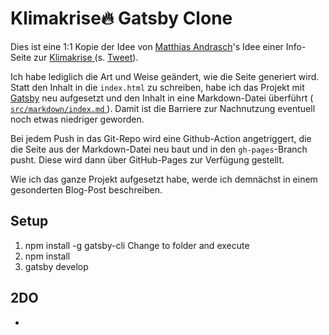 # Klimakrise🔥 Gatsby Clone

Dies ist eine 1:1 Kopie der Idee von [Matthias Andrasch](https://twitter.com/m_andrasch)'s Idee einer Info-Seite zur [ Klimakrise ](https://github.com/programmieraffe/klimakriseschnelldurchlauf) (s. [Tweet](https://twitter.com/m_andrasch/status/1272903989894447104?s=20)).

Ich habe lediglich die Art und Weise geändert, wie die Seite generiert wird. Statt den Inhalt in die `index.html` zu schreiben, habe ich das Projekt mit [Gatsby](https://www.gatsbyjs.org/) neu aufgesetzt und den Inhalt in eine Markdown-Datei überführt ([ `src/markdown/index.md` ](https://github.com/sroertgen/klimakrise/blob/master/src/markdown/index.md)). Damit ist die Barriere zur Nachnutzung eventuell noch etwas niedriger geworden.

Bei jedem Push in das Git-Repo wird eine Github-Action angetriggert, die die Seite aus der Markdown-Datei neu baut und in den `gh-pages`-Branch pusht. Diese wird dann über GitHub-Pages zur Verfügung gestellt.

Wie ich das ganze Projekt aufgesetzt habe, werde ich demnächst in einem gesonderten Blog-Post beschreiben.


## Setup

1. npm install -g gatsby-cli
Change to folder and execute
2. npm install
2. gatsby develop

## 2DO

- 
